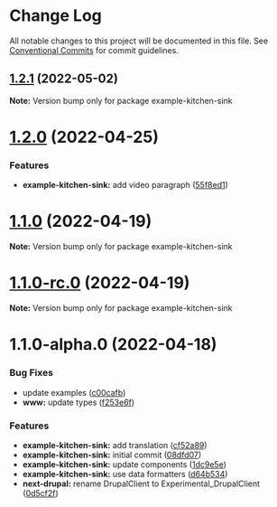 # Change Log

All notable changes to this project will be documented in this file.
See [Conventional Commits](https://conventionalcommits.org) for commit guidelines.

## [1.2.1](https://github.com/chapter-three/next-drupal/compare/example-kitchen-sink@1.2.0...example-kitchen-sink@1.2.1) (2022-05-02)

**Note:** Version bump only for package example-kitchen-sink





# [1.2.0](https://github.com/chapter-three/next-drupal/compare/example-kitchen-sink@1.1.0...example-kitchen-sink@1.2.0) (2022-04-25)


### Features

* **example-kitchen-sink:** add video paragraph ([55f8ed1](https://github.com/chapter-three/next-drupal/commit/55f8ed103dad1f2c212da9ca84ce75d2ba1aca63))





# [1.1.0](https://github.com/chapter-three/next-drupal/compare/example-kitchen-sink@1.1.0-rc.0...example-kitchen-sink@1.1.0) (2022-04-19)

**Note:** Version bump only for package example-kitchen-sink





# [1.1.0-rc.0](https://github.com/chapter-three/next-drupal/compare/example-kitchen-sink@1.1.0-alpha.0...example-kitchen-sink@1.1.0-rc.0) (2022-04-19)

**Note:** Version bump only for package example-kitchen-sink





# 1.1.0-alpha.0 (2022-04-18)


### Bug Fixes

* update examples ([c00cafb](https://github.com/chapter-three/next-drupal/commit/c00cafbf3c667265fd6f0478164808664f778433))
* **www:** update types ([f253e6f](https://github.com/chapter-three/next-drupal/commit/f253e6f815f26546ab3a3b4e0329ec1bd12f3603))


### Features

* **example-kitchen-sink:** add translation ([cf52a89](https://github.com/chapter-three/next-drupal/commit/cf52a89e13d897a3f631a41955cbd428c7934065))
* **example-kitchen-sink:** initial commit ([08dfd07](https://github.com/chapter-three/next-drupal/commit/08dfd078c168ef4340a9798d69ae2d428920f3c6))
* **example-kitchen-sink:** update components ([1dc9e5e](https://github.com/chapter-three/next-drupal/commit/1dc9e5e7797809470f822fc2c698972a63a6b806))
* **example-kitchen-sink:** use data formatters ([d64b534](https://github.com/chapter-three/next-drupal/commit/d64b534b3eb04a529fc90deaa0d7c637bf0a5f4d))
* **next-drupal:** rename DrupalClient to Experimental_DrupalClient ([0d5cf2f](https://github.com/chapter-three/next-drupal/commit/0d5cf2f44b503a2d8e61eee19146fd5b797356ab))
